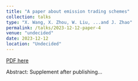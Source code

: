 ```yaml
---
title: "A paper about emission trading schemes"
collection: talks
type: "X. Wang, X. Zhou, W. Liu, ...and J. Zhao"
permalink: /talks/2023-12-12-paper-4
venue: "undecided"
date: 2023-12-12
location: "Undecided"
---
```


[PDF here](https://xiyuan-zhou.github.io/talks/)

Abstract: Supplement after publishing…

